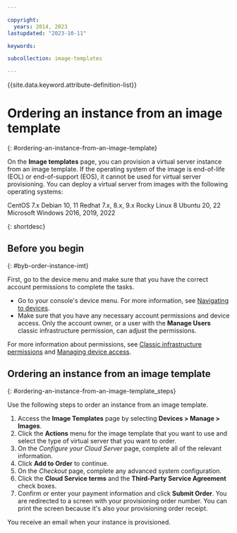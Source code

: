 ```yaml
---

copyright:
  years: 2014, 2023
lastupdated: "2023-10-11"

keywords:

subcollection: image-templates

---
```


{{site.data.keyword.attribute-definition-list}}


# Ordering an instance from an image template
{: #ordering-an-instance-from-an-image-template}

On the **Image templates** page, you can provision a virtual server instance from an image template. If the operating system of the image is end-of-life (EOL) or end-of-support (EOS), it cannot be used for virtual server provisioning. You can deploy a virtual server from images with the following operating systems:

CentOS 7.x
Debian 10, 11
Redhat 7.x, 8.x, 9.x
Rocky Linux 8
Ubuntu 20, 22
Microsoft Windows 2016, 2019, 2022

{: shortdesc}

## Before you begin
{: #byb-order-instance-imt}

First, go to the device menu and make sure that you have the correct account permissions to complete the tasks.

* Go to your console's device menu. For more information, see [Navigating to devices](/docs/image-templates?topic=virtual-servers-navigating-devices).
* Make sure that you have any necessary account permissions and device access. Only the account owner, or a user with the **Manage Users** classic infrastructure permission, can adjust the permissions.

For more information about permissions, see [Classic infrastructure permissions](/docs/account?topic=account-infrapermission#infrapermission) and [Managing device access](/docs/virtual-servers?topic=virtual-servers-managing-device-access).

## Ordering an instance from an image template
{: #ordering-an-instance-from-an-image-template_steps}

Use the following steps to order an instance from an image template.

1. Access the **Image Templates** page by selecting **Devices > Manage > Images**.
2. Click the **Actions** menu for the image template that you want to use and select the type of virtual server that you want to order.
3. On the _Configure your Cloud Server_ page, complete all of the relevant information.
4. Click **Add to Order** to continue.
5. On the _Checkout_ page, complete any advanced system configuration.
6. Click the **Cloud Service terms** and the **Third-Party Service Agreement** check boxes.
7. Confirm or enter your payment information and click **Submit Order**. You are redirected to a screen with your provisioning order number. You can print the screen because it's also your provisioning order receipt.

You receive an email when your instance is provisioned.
